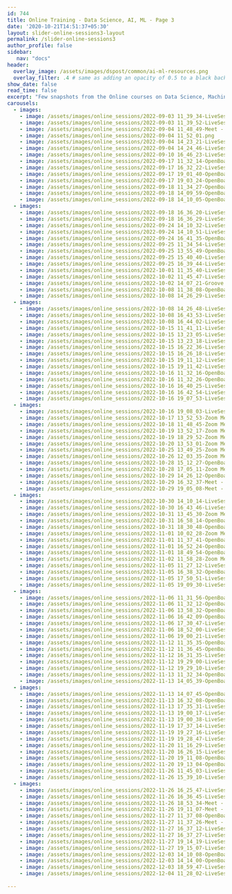 ```yaml
---
id: 744    
title: Online Training - Data Science, AI, ML - Page 3
date: '2020-10-21T14:51:37+05:30'
layout: slider-online-sessions3-layout
permalink: /slider-online-sessions3
author_profile: false
sidebar:
   nav: "docs"
header:
  overlay_image: /assets/images/dspost/common/ai-ml-resources.png
  overlay_filter: .4 # same as adding an opacity of 0.5 to a black background
show_date: false
read_time: false
excerpt: "Few snapshots from the Online courses on Data Science, Machine Learning, Deep Learning, NLP, Project Management, Agile Management. 2000+ learners, 400+ sessions, 1600+ Hours. Learners across the Glove."
carousels:
  - images: 
    - image: /assets/images/online_sessions/2022-09-03 11_39_34-LiveSession - upGrad.png
    - image: /assets/images/online_sessions/2022-09-03 11_39_52-LiveSession - upGrad.png
    - image: /assets/images/online_sessions/2022-09-04 11_48_49-Meet - nmn-xnbb-bfk.png
    - image: /assets/images/online_sessions/2022-09-04 11_52_01.png
    - image: /assets/images/online_sessions/2022-09-04 14_23_21-LiveSession - upGrad.png
    - image: /assets/images/online_sessions/2022-09-04 14_24_46-LiveSession - upGrad.png
    - image: /assets/images/online_sessions/2022-09-10 16_46_23-LiveSession - upGrad.png
    - image: /assets/images/online_sessions/2022-09-17 11_32_14-OpenBoard.png
    - image: /assets/images/online_sessions/2022-09-17 16_32_22-LiveSession - upGrad.png
    - image: /assets/images/online_sessions/2022-09-17 19_01_40-OpenBoard.png
    - image: /assets/images/online_sessions/2022-09-17 19_03_24-OpenBoard.png
    - image: /assets/images/online_sessions/2022-09-18 11_34_27-OpenBoard.png
    - image: /assets/images/online_sessions/2022-09-18 14_09_59-OpenBoard.png
    - image: /assets/images/online_sessions/2022-09-18 14_10_05-OpenBoard.png
  - images: 
    - image: /assets/images/online_sessions/2022-09-18 16_36_20-LiveSession - upGrad.png
    - image: /assets/images/online_sessions/2022-09-18 16_36_29-LiveSession - upGrad.png
    - image: /assets/images/online_sessions/2022-09-24 14_10_32-LiveSession - upGrad.png
    - image: /assets/images/online_sessions/2022-09-24 14_10_51-LiveSession - upGrad.png
    - image: /assets/images/online_sessions/2022-09-24 16_41_35-OpenBoard.png
    - image: /assets/images/online_sessions/2022-09-25 11_34_54-LiveSession - upGrad.png
    - image: /assets/images/online_sessions/2022-09-25 13_55_49-OpenBoard.png
    - image: /assets/images/online_sessions/2022-09-25 15_40_40-LiveSession - upGrad.png
    - image: /assets/images/online_sessions/2022-09-25 16_39_44-LiveSession - upGrad.png
    - image: /assets/images/online_sessions/2022-10-01 11_35_40-LiveSession - upGrad.png
    - image: /assets/images/online_sessions/2022-10-02 11_45_47-LiveSession - upGrad.png
    - image: /assets/images/online_sessions/2022-10-02 14_07_21-Groove Music.png
    - image: /assets/images/online_sessions/2022-10-08 11_38_08-OpenBoard.png
    - image: /assets/images/online_sessions/2022-10-08 14_26_29-LiveSession - upGrad.png
  - images: 
    - image: /assets/images/online_sessions/2022-10-08 14_26_48-LiveSession - upGrad.png
    - image: /assets/images/online_sessions/2022-10-08 16_43_53-LiveSession - upGrad.png
    - image: /assets/images/online_sessions/2022-10-08 16_44_02-LiveSession - upGrad.png
    - image: /assets/images/online_sessions/2022-10-15 11_41_11-LiveSession - upGrad.png
    - image: /assets/images/online_sessions/2022-10-15 13_23_05-LiveSession - upGrad.png
    - image: /assets/images/online_sessions/2022-10-15 13_23_18-LiveSession - upGrad.png
    - image: /assets/images/online_sessions/2022-10-15 16_22_36-LiveSession - upGrad.png
    - image: /assets/images/online_sessions/2022-10-15 16_26_18-LiveSession - upGrad.png
    - image: /assets/images/online_sessions/2022-10-15 19_11_12-LiveSession - upGrad.png
    - image: /assets/images/online_sessions/2022-10-15 19_11_42-LiveSession - upGrad.png
    - image: /assets/images/online_sessions/2022-10-16 11_32_16-OpenBoard.png
    - image: /assets/images/online_sessions/2022-10-16 11_32_26-OpenBoard.png
    - image: /assets/images/online_sessions/2022-10-16 16_40_25-LiveSession - upGrad.png
    - image: /assets/images/online_sessions/2022-10-16 16_42_54-LiveSession - upGrad.png
    - image: /assets/images/online_sessions/2022-10-16 19_07_53-LiveSession - upGrad.png
  - images: 
    - image: /assets/images/online_sessions/2022-10-16 19_08_03-LiveSession - upGrad.png
    - image: /assets/images/online_sessions/2022-10-17 13_52_53-Zoom Meeting.png
    - image: /assets/images/online_sessions/2022-10-18 11_48_45-Zoom Meeting.png
    - image: /assets/images/online_sessions/2022-10-19 13_52_17-Zoom Meeting.png
    - image: /assets/images/online_sessions/2022-10-19 18_29_52-Zoom Meeting.png
    - image: /assets/images/online_sessions/2022-10-20 13_53_01-Zoom Meeting.png
    - image: /assets/images/online_sessions/2022-10-25 13_49_25-Zoom Meeting.png
    - image: /assets/images/online_sessions/2022-10-26 12_03_35-Zoom Meeting.png
    - image: /assets/images/online_sessions/2022-10-28 15_12_27-OpenBoard.png
    - image: /assets/images/online_sessions/2022-10-28 17_05_11-Zoom Meeting.png
    - image: /assets/images/online_sessions/2022-10-29 14_26_12-OpenBoard.png
    - image: /assets/images/online_sessions/2022-10-29 16_32_37-Meet - rir-yhao-oww.png
    - image: /assets/images/online_sessions/2022-10-29 19_05_08-Meet - kec-vwwv-hqp.png
  - images: 
    - image: /assets/images/online_sessions/2022-10-30 14_10_14-LiveSession - upGrad.png
    - image: /assets/images/online_sessions/2022-10-30 16_43_46-LiveSession - upGrad.png
    - image: /assets/images/online_sessions/2022-10-31 13_45_30-Zoom Meeting.png
    - image: /assets/images/online_sessions/2022-10-31 16_58_14-OpenBoard.png
    - image: /assets/images/online_sessions/2022-10-31 18_30_48-OpenBoard.png
    - image: /assets/images/online_sessions/2022-11-01 10_02_28-Zoom Meeting.png
    - image: /assets/images/online_sessions/2022-11-01 11_37_41-OpenBoard.png
    - image: /assets/images/online_sessions/2022-11-01 16_52_24-OpenBoard.png
    - image: /assets/images/online_sessions/2022-11-01 18_49_54-OpenBoard.png
    - image: /assets/images/online_sessions/2022-11-02 11_58_28-Zoom Meeting.png
    - image: /assets/images/online_sessions/2022-11-05 11_27_12-LiveSession - upGrad.png
    - image: /assets/images/online_sessions/2022-11-05 16_38_32-OpenBoard.png
    - image: /assets/images/online_sessions/2022-11-05 17_50_51-LiveSession - upGrad.png
    - image: /assets/images/online_sessions/2022-11-05 19_09_30-LiveSession - upGrad.png
  - images: 
    - image: /assets/images/online_sessions/2022-11-06 11_31_56-OpenBoard.png
    - image: /assets/images/online_sessions/2022-11-06 11_32_12-OpenBoard.png
    - image: /assets/images/online_sessions/2022-11-06 13_58_32-OpenBoard.png
    - image: /assets/images/online_sessions/2022-11-06 16_42_09-OpenBoard.png
    - image: /assets/images/online_sessions/2022-11-06 17_30_47-LiveSession - upGrad - Copy.png
    - image: /assets/images/online_sessions/2022-11-06 18_52_00-LiveSession - upGrad - Copy.png
    - image: /assets/images/online_sessions/2022-11-06 19_00_21-LiveSession - upGrad - Copy.png
    - image: /assets/images/online_sessions/2022-11-12 11_35_35-OpenBoard - Copy.png
    - image: /assets/images/online_sessions/2022-11-12 11_36_45-OpenBoard - Copy.png
    - image: /assets/images/online_sessions/2022-11-12 16_31_35-LiveSession - upGrad - Copy.png
    - image: /assets/images/online_sessions/2022-11-12 19_29_00-LiveSession - upGrad - Copy.png
    - image: /assets/images/online_sessions/2022-11-12 19_29_10-LiveSession - upGrad - Copy.png
    - image: /assets/images/online_sessions/2022-11-13 11_32_34-OpenBoard - Copy.png
    - image: /assets/images/online_sessions/2022-11-13 14_05_39-OpenBoard - Copy.png
  - images: 
    - image: /assets/images/online_sessions/2022-11-13 14_07_45-OpenBoard.png
    - image: /assets/images/online_sessions/2022-11-13 16_32_08-OpenBoard.png
    - image: /assets/images/online_sessions/2022-11-13 17_35_31-LiveSession - upGrad.png
    - image: /assets/images/online_sessions/2022-11-13 19_00_17-LiveSession - upGrad.png
    - image: /assets/images/online_sessions/2022-11-13 19_00_38-LiveSession - upGrad.png
    - image: /assets/images/online_sessions/2022-11-19 17_37_14-LiveSession - upGrad - Copy.png
    - image: /assets/images/online_sessions/2022-11-19 19_27_16-LiveSession - upGrad - Copy.png
    - image: /assets/images/online_sessions/2022-11-19 19_28_47-LiveSession - upGrad - Copy.png
    - image: /assets/images/online_sessions/2022-11-20 11_16_29-LiveSession - upGrad.png
    - image: /assets/images/online_sessions/2022-11-20 16_26_15-LiveSession - upGrad - Copy.png
    - image: /assets/images/online_sessions/2022-11-20 19_11_08-OpenBoard - Copy.png
    - image: /assets/images/online_sessions/2022-11-20 19_13_04-OpenBoard - Copy.png
    - image: /assets/images/online_sessions/2022-11-26 11_45_03-LiveSession - upGrad - Copy.png
    - image: /assets/images/online_sessions/2022-11-26 15_39_10-LiveSession - upGrad - Copy.png
  - images: 
    - image: /assets/images/online_sessions/2022-11-26 16_25_47-LiveSession - upGrad - Copy.png
    - image: /assets/images/online_sessions/2022-11-26 16_36_45-LiveSession - upGrad - Copy.png
    - image: /assets/images/online_sessions/2022-11-26 18_53_34-Meet - ywh-ruiy-hwd - Copy.png
    - image: /assets/images/online_sessions/2022-11-26 19_11_07-Meet - ywh-ruiy-hwd - Copy.png
    - image: /assets/images/online_sessions/2022-11-27 11_37_08-OpenBoard - Copy.png
    - image: /assets/images/online_sessions/2022-11-27 11_37_26-Meet - era-ofsm-faf - Copy.png
    - image: /assets/images/online_sessions/2022-11-27 16_37_12-LiveSession - upGrad - Copy.png
    - image: /assets/images/online_sessions/2022-11-27 16_37_27-LiveSession - upGrad - Copy.png
    - image: /assets/images/online_sessions/2022-11-27 19_14_19-LiveSession - upGrad - Copy.png
    - image: /assets/images/online_sessions/2022-11-27 19_15_07-LiveSession - upGrad - Copy.png
    - image: /assets/images/online_sessions/2022-12-03 14_10_08-OpenBoard - Copy.png
    - image: /assets/images/online_sessions/2022-12-03 14_14_00-OpenBoard - Copy.png
    - image: /assets/images/online_sessions/2022-12-03 18_59_47-LiveSession - upGrad - Copy.png
    - image: /assets/images/online_sessions/2022-12-04 11_28_02-LiveSession - upGrad - Copy.png
  
---    
```




